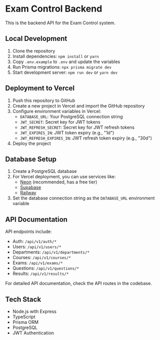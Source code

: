 # Exam Control Backend

This is the backend API for the Exam Control system.

## Local Development

1. Clone the repository
2. Install dependencies: `npm install` or `yarn`
3. Copy `.env.example` to `.env` and update the variables
4. Run Prisma migrations: `npx prisma migrate dev`
5. Start development server: `npm run dev` or `yarn dev`

## Deployment to Vercel

1. Push this repository to GitHub
2. Create a new project in Vercel and import the GitHub repository
3. Configure environment variables in Vercel:
   - `DATABASE_URL`: Your PostgreSQL connection string
   - `JWT_SECRET`: Secret key for JWT tokens
   - `JWT_REFRESH_SECRET`: Secret key for JWT refresh tokens
   - `JWT_EXPIRES_IN`: JWT token expiry (e.g., "1d")
   - `JWT_REFRESH_EXPIRES_IN`: JWT refresh token expiry (e.g., "30d")
4. Deploy the project

## Database Setup

1. Create a PostgreSQL database
2. For Vercel deployment, you can use services like:
   - [Neon](https://neon.tech) (recommended, has a free tier)
   - [Supabase](https://supabase.com)
   - [Railway](https://railway.app)
3. Set the database connection string as the `DATABASE_URL` environment variable

## API Documentation

API endpoints include:

- Auth: `/api/v1/auth/*`
- Users: `/api/v1/users/*`
- Departments: `/api/v1/departments/*`
- Courses: `/api/v1/courses/*`
- Exams: `/api/v1/exams/*`
- Questions: `/api/v1/questions/*`
- Results: `/api/v1/results/*`

For detailed API documentation, check the API routes in the codebase.

## Tech Stack

- Node.js with Express
- TypeScript
- Prisma ORM
- PostgreSQL
- JWT Authentication
